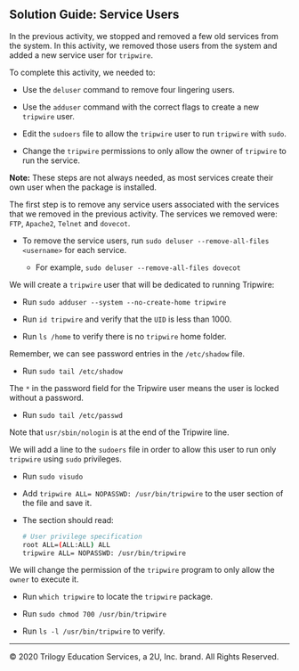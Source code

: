 ## Solution Guide: Service Users

In the previous activity, we stopped and removed a few old services from the system. In this activity, we removed those users from the system and added a new service user for `tripwire`.

To complete this activity, we needed to: 
- Use the `deluser` command to remove four lingering users.

- Use the `adduser` command with the correct flags to create a new `tripwire` user.

- Edit the `sudoers` file to allow the `tripwire` user to run `tripwire` with `sudo`.

- Change the `tripwire` permissions to only allow the owner of `tripwire` to run the service.

**Note:** These steps are not always needed, as most services create their own user when the package is installed.


The first step is to remove any service users associated with the services that we removed in the previous activity. The services we removed were: `FTP`, `Apache2`, `Telnet` and `dovecot`.

- To remove the service users, run `sudo deluser --remove-all-files <username>` for each service. 

    - For example, `sudo deluser --remove-all-files dovecot`

We will create a `tripwire` user that will be dedicated to running Tripwire:

- Run `sudo adduser --system --no-create-home tripwire`

- Run `id tripwire` and verify that the `UID` is less than 1000.

- Run `ls /home` to verify there is no `tripwire` home folder.

Remember, we can see password entries in the `/etc/shadow` file.

- Run `sudo tail /etc/shadow`

The `*` in the password field for the Tripwire user means the user is locked without a password.

- Run `sudo tail /etc/passwd`

Note that `usr/sbin/nologin` is at the end of the Tripwire line.

We will add a line to the `sudoers` file in order to allow this user to run only `tripwire` using `sudo` privileges.

- Run `sudo visudo`

- Add `tripwire ALL= NOPASSWD: /usr/bin/tripwire` to the user section of the file and save it.

- The section should read:

    ```bash
    # User privilege specification
    root ALL=(ALL:ALL) ALL
    tripwire ALL= NOPASSWD: /usr/bin/tripwire
    ```

We will change the permission of the `tripwire` program to only allow the `owner` to execute it.

- Run `which tripwire` to locate the `tripwire` package.

- Run `sudo chmod 700 /usr/bin/tripwire`

- Run `ls -l /usr/bin/tripwire` to verify.

---

© 2020 Trilogy Education Services, a 2U, Inc. brand. All Rights Reserved.
